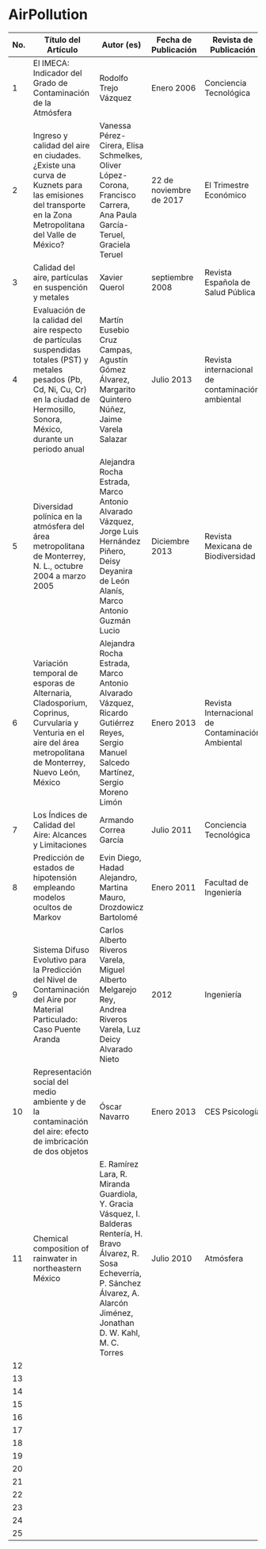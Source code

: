 # AirPollution


| No. |   Título del Artículo   |   Autor (es)   |   Fecha de Publicación   |   Revista de Publicación   |   Editorial   |   País de Publicación   |   Indizada a:   |   ISSN   |   Vol.   |   Pag.   |   Edición   |
|---   |---   |---   |---   |---   |---   |---   |---   |---   |---   |---   |---   |
|1|El IMECA: Indicador del Grado de Contaminación de la Atmósfera | Rodolfo Trejo Vázquez | Enero 2006 | Conciencia Tecnológica | Esfuerzo S.A de C.V | México | Redalyc | 1405-5597 | 31 | 50 – 53 | 1 |
|2|Ingreso y calidad del aire en ciudades. ¿Existe una curva de Kuznets para las emisiones del transporte en la Zona Metropolitana del Valle de México? | Vanessa Pérez-Cirera, Elisa Schmelkes, Oliver López-Corona, Francisco Carrera, Ana Paula García-Teruel, Graciela Teruel | 22 de noviembre de 2017 | El Trimestre Económico | Fondo de Cultura Económica | México | Fondo de Cultura Económica |  0041-3011 | 85 | 745 – 764| 340|
|3| Calidad del aire, partículas en suspención y metales | Xavier Querol | septiembre 2008 | Revista Española de Salud Pública | | España | Redalyc | 1135-5727 | 82 | 447-453| 5|
|4| Evaluación de la calidad del aire respecto de partículas suspendidas totales (PST) y metales pesados (Pb, Cd, Ni, Cu, Cr) en la ciudad de Hermosillo, Sonora, México, durante un periodo anual | Martín Eusebio Cruz Campas, Agustín Gómez Álvarez, Margarito Quintero Núñez, Jaime Varela Salazar | Julio 2013 | Revista internacional de contaminación ambiental | Editorial del Centro de Ciencias de la Atmósfera | México | Scielo | 0188-4999 | 29 | 269 – 283 | 4 |
|5| Diversidad polínica en la atmósfera del área metropolitana de Monterrey, N. L., octubre 2004 a marzo 2005 | Alejandra Rocha Estrada, Marco Antonio Alvarado Vázquez, Jorge Luis Hernández Piñero, Deisy Deyanira de León Alanís, Marco Antonio Guzmán Lucio | Diciembre 2013 | Revista Mexicana de Biodiversidad | Instituto de Biología | México | Latindex | 1870-3453 | 84 | 1063-1069 | 1 |
|6| Variación temporal de esporas de Alternaria, Cladosporium, Coprinus, Curvularia y Venturia en el aire del área metropolitana de Monterrey, Nuevo León, México | Alejandra Rocha Estrada, Marco Antonio Alvarado Vázquez, Ricardo Gutiérrez Reyes, Sergio Manuel Salcedo Martínez, Sergio Moreno Limón | Enero 2013 | Revista Internacional de Contaminación Ambiental | Instituto de Biología | México | Scielo | 0188-4999 | 29 | 155-165 | 2 |
|7| Los Índices de Calidad del Aire: Alcances y Limitaciones | Armando Correa García | Julio 2011 | Conciencia Tecnológica | Esfuerzo S.A de C.V | México | Redalyc | 1405-5597 | 42 | 74 – 76 | 1 |
|8| Predicción de estados de hipotensión empleando modelos ocultos de Markov | Evin Diego, Hadad Alejandro,  Martina Mauro, Drozdowicz Bartolomé | Enero 2011 | Facultad de Ingeniería | | Colombia | Redalyc | 0121-1129 | 20 | 55-63 | 30 |
|9| Sistema Difuso Evolutivo para la Predicción del Nivel de Contaminación del Aire por Material Particulado: Caso Puente Aranda | Carlos Alberto Riveros Varela,  Miguel Alberto Melgarejo Rey, Andrea Riveros Varela,  Luz Deicy Alvarado Nieto | 2012 | Ingeniería | Ingeniería | Colombia | Redalyc | 0121-750X | 17 | 55-62 | 2 |
|10| Representación social del medio ambiente y de la contaminación del aire: efecto de imbricación de dos objetos | Óscar Navarro |  Enero 2013 | CES Psicología | Universidad CES | Colombia | Redalyc | 2011-3080 | 6 | 104 – 121 | 1 | 
|11| Chemical composition of rainwater in northeastern México | E. Ramírez Lara, R. Miranda Guardiola, Y. Gracia Vásquez, I. Balderas Rentería, H. Bravo Álvarez, R. Sosa Echeverría, P. Sánchez Álvarez, A. Alarcón Jiménez, Jonathan D. W. Kahl, M. C. Torres | Julio 2010 | Atmósfera |  | México | Dialnet | 2395-8812 | 23 | 213 – 224 | 3 |
|12|
|13|
|14|
|15|
|16|
|17|
|18|
|19|
|20|
|21|
|22|
|23|
|24|
|25|
